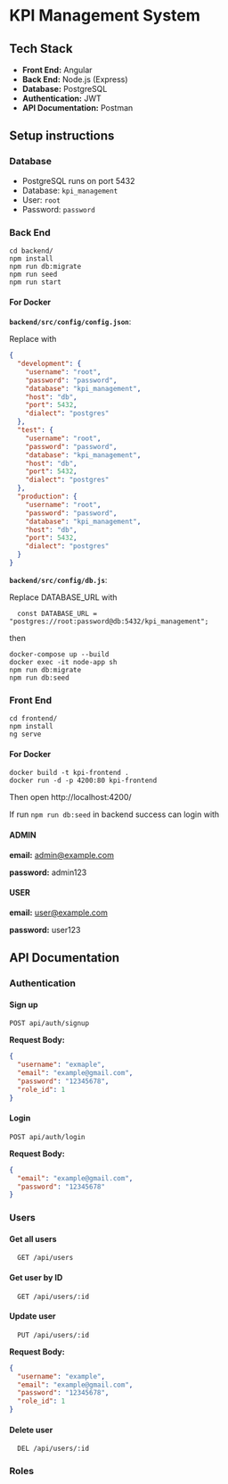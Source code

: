 # KPI Management System

## Tech Stack

- **Front End:** Angular  
- **Back End:** Node.js (Express)  
- **Database:** PostgreSQL  
- **Authentication:** JWT  
- **API Documentation:** Postman

## Setup instructions
### Database
- PostgreSQL runs on port 5432  
- Database: `kpi_management`  
- User: `root`  
- Password: `password`  

### Back End
```
cd backend/
npm install
npm run db:migrate
npm run seed
npm run start
```

#### For Docker


**`backend/src/config/config.json`**:

Replace with

```json
{
  "development": {
    "username": "root",
    "password": "password",
    "database": "kpi_management",
    "host": "db",
    "port": 5432,
    "dialect": "postgres"
  },
  "test": {
    "username": "root",
    "password": "password",
    "database": "kpi_management",
    "host": "db",
    "port": 5432,
    "dialect": "postgres"
  },
  "production": {
    "username": "root",
    "password": "password",
    "database": "kpi_management",
    "host": "db",
    "port": 5432,
    "dialect": "postgres"
  }
}
```

**`backend/src/config/db.js`**:

Replace DATABASE_URL with

```
  const DATABASE_URL = "postgres://root:password@db:5432/kpi_management";
```

then

```
docker-compose up --build
docker exec -it node-app sh
npm run db:migrate
npm run db:seed
```

### Front End
```
cd frontend/
npm install
ng serve
```
#### For Docker

```
docker build -t kpi-frontend .
docker run -d -p 4200:80 kpi-frontend
```
Then open http://localhost:4200/ 

If run `npm run db:seed` in backend success can login with

#### ADMIN

**email:** admin@example.com

**password:** admin123

#### USER
**email:** user@example.com

**password:** user123

## API Documentation

### Authentication
#### Sign up
```POST
POST api/auth/signup
```

**Request Body:**
```json
{
  "username": "exmaple",
  "email": "example@gmail.com",
  "password": "12345678",
  "role_id": 1
}
```

#### Login
```POST
POST api/auth/login
```

**Request Body:**
```json
{
  "email": "example@gmail.com",
  "password": "12345678"
}
```

### Users

#### Get all users
```
  GET /api/users
```

#### Get user by ID
```
  GET /api/users/:id
```

#### Update user
```
  PUT /api/users/:id
```

**Request Body:**
```json
{
  "username": "example",
  "email": "example@gmail.com",
  "password": "12345678",
  "role_id": 1
}
```

#### Delete user
```
  DEL /api/users/:id
```

### Roles
